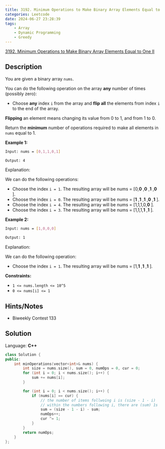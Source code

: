```yaml
---
title: 3192. Minimum Operations to Make Binary Array Elements Equal to One II
categories: Leetcode
date: 2024-06-27 23:28:39
tags:
    - Array
    - Dynamic Programming
    - Greedy
---
```


[3192. Minimum Operations to Make Binary Array Elements Equal to One II](https://leetcode.com/problems/minimum-operations-to-make-binary-array-elements-equal-to-one-ii/description/)

## Description

You are given a binary array `nums`.

You can do the following operation on the array **any** number of times (possibly zero):

- Choose **any** index `i` from the array and **flip all** the elements from index `i` to the end of the array.

**Flipping** an element means changing its value from 0 to 1, and from 1 to 0.

Return the **minimum** number of operations required to make all elements in `nums` equal to 1.

**Example 1:**

```bash
Input: nums = [0,1,1,0,1]

Output: 4
```

Explanation:

We can do the following operations:

- Choose the index `i = 1`. The resulting array will be nums = [0,**0** ,**0** ,**1** ,**0** ].
- Choose the index `i = 0`. The resulting array will be nums = [**1** ,**1** ,**1** ,**0** ,**1** ].
- Choose the index `i = 4`. The resulting array will be nums = [1,1,1,0,**0** ].
- Choose the index `i = 3`. The resulting array will be nums = [1,1,1,**1** ,**1** ].

**Example 2:**

```bash
Input: nums = [1,0,0,0]

Output: 1
```

Explanation:

We can do the following operation:

- Choose the index `i = 1`. The resulting array will be nums = [1,**1** ,**1** ,**1** ].

**Constraints:**

- `1 <= nums.length <= 10^5`
- `0 <= nums[i] <= 1`

## Hints/Notes

- Biweekly Contest 133

## Solution

Language: **C++**

```C++
class Solution {
public:
    int minOperations(vector<int>& nums) {
        int size = nums.size(), sum = 0, numOps = 0, cur = 0;
        for (int i = 0; i < nums.size(); i++) {
            sum += nums[i];
        }

        for (int i = 0; i < nums.size(); i++) {
            if (nums[i] == cur) {
                // the number of items follwoing i is (size - 1 - i)
                // within the numbers following i, there are (sum) 1s
                sum = (size - 1 - i) - sum;
                numOps++;
                cur ^= 1;
            }
        }
        return numOps;
    }
};
```
